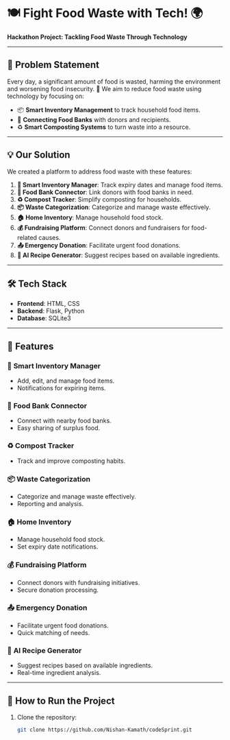 # 🍽️ Fight Food Waste with Tech! 🌍

**Hackathon Project: Tackling Food Waste Through Technology**

---

## 📜 Problem Statement

Every day, a significant amount of food is wasted, harming the environment and worsening food insecurity. 🌱 We aim to reduce food waste using technology by focusing on:

- 📦 **Smart Inventory Management** to track household food items.
- 🤝 **Connecting Food Banks** with donors and recipients.
- ♻️ **Smart Composting Systems** to turn waste into a resource.

---

## 💡 Our Solution

We created a platform to address food waste with these features:

1. **🍎 Smart Inventory Manager**: Track expiry dates and manage food items.
2. **🤝 Food Bank Connector**: Link donors with food banks in need.
3. **♻️ Compost Tracker**: Simplify composting for households.
4. **📦 Waste Categorization**: Categorize and manage waste effectively.
5. **🏠 Home Inventory**: Manage household food stock.
6. **💰 Fundraising Platform**: Connect donors and fundraisers for food-related causes.
7. **📤 Emergency Donation**: Facilitate urgent food donations.
8. **🍴 AI Recipe Generator**: Suggest recipes based on available ingredients.

---

## 🛠️ Tech Stack

- **Frontend**: HTML, CSS
- **Backend**: Flask, Python
- **Database**: SQLite3

---

## 🚀 Features

### 🍎 **Smart Inventory Manager**
- Add, edit, and manage food items.
- Notifications for expiring items.

### 🤝 **Food Bank Connector**
- Connect with nearby food banks.
- Easy sharing of surplus food.

### ♻️ **Compost Tracker**
- Track and improve composting habits.

### 📦 **Waste Categorization**
- Categorize and manage waste effectively.
- Reporting and analysis.

### 🏠 **Home Inventory**
- Manage household food stock.
- Set expiry date notifications.

### 💰 **Fundraising Platform**
- Connect donors with fundraising initiatives.
- Secure donation processing.

### 📤 **Emergency Donation**
- Facilitate urgent food donations.
- Quick matching of needs.

### 🍴 **AI Recipe Generator**
- Suggest recipes based on available ingredients.
- Real-time ingredient analysis.

---

## 🌟 How to Run the Project

1. Clone the repository:
   ```bash
   git clone https://github.com/Nishan-Kamath/codeSprint.git
